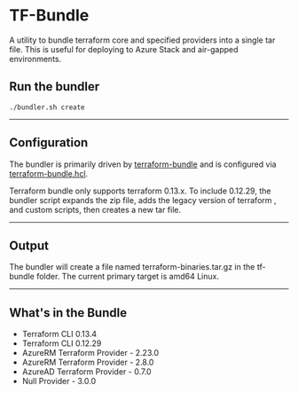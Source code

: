 # TF-Bundle

A utility to bundle terraform core and specified providers into a single tar file. This is useful for deploying to Azure Stack and air-gapped environments.

## Run the bundler

`./bundler.sh create`

---

## Configuration

The bundler is primarily driven by [terraform-bundle](https://github.com/hashicorp/terraform/tree/master/tools/terraform-bundle) and is configured via [terraform-bundle.hcl](./terraform-bundle.hcl).

Terraform bundle only supports terraform 0.13.x. To include 0.12.29, the bundler script expands the zip file, adds the legacy version of terraform , and custom scripts, then creates a new tar file. 

---

## Output

The bundler will create a file named terraform-binaries.tar.gz in the tf-bundle folder.  The current primary target is amd64 Linux.

---

## What's in the Bundle

* Terraform CLI 0.13.4
* Terraform CLI 0.12.29
* AzureRM Terraform Provider - 2.23.0
* AzureRM Terraform Provider - 2.8.0
* AzureAD Terraform Provider - 0.7.0
* Null Provider - 3.0.0
